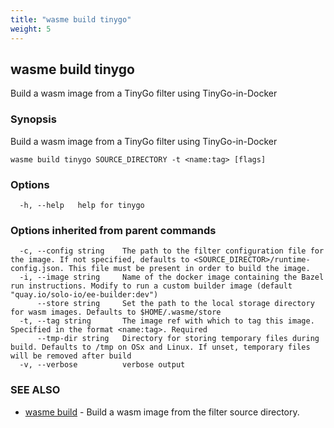 ```yaml
---
title: "wasme build tinygo"
weight: 5
---
```

## wasme build tinygo

Build a wasm image from a TinyGo filter using TinyGo-in-Docker

### Synopsis

Build a wasm image from a TinyGo filter using TinyGo-in-Docker

```
wasme build tinygo SOURCE_DIRECTORY -t <name:tag> [flags]
```

### Options

```
  -h, --help   help for tinygo
```

### Options inherited from parent commands

```
  -c, --config string    The path to the filter configuration file for the image. If not specified, defaults to <SOURCE_DIRECTOR>/runtime-config.json. This file must be present in order to build the image.
  -i, --image string     Name of the docker image containing the Bazel run instructions. Modify to run a custom builder image (default "quay.io/solo-io/ee-builder:dev")
      --store string     Set the path to the local storage directory for wasm images. Defaults to $HOME/.wasme/store
  -t, --tag string       The image ref with which to tag this image. Specified in the format <name:tag>. Required
      --tmp-dir string   Directory for storing temporary files during build. Defaults to /tmp on OSx and Linux. If unset, temporary files will be removed after build
  -v, --verbose          verbose output
```

### SEE ALSO

* [wasme build](../wasme_build)	 - Build a wasm image from the filter source directory.

